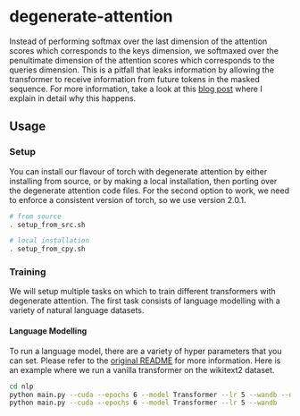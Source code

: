 # degenerate-attention

Instead of performing softmax over the last dimension of the attention scores which corresponds to the keys dimension, we softmaxed over the penultimate dimension of the attention scores which corresponds to the queries dimension. This is a pitfall that leaks information by allowing the transformer to receive information from future tokens in the masked sequence. For more information, take a look at this [blog post](https://matrixmaster:8080/blog/2023/degenerate-attention/) where I explain in detail why this happens.

## Usage

### Setup
You can install our flavour of torch with degenerate attention by either installing from source, or by making a local installation, then porting over the degenerate attention code files. For the second option to work, we need to enforce a consistent version of torch, so we use version 2.0.1.
```bash
# from source
. setup_from_src.sh

# local installation
. setup_from_cpy.sh
```

### Training
We will setup multiple tasks on which to train different transformers with degenerate attention. The first task consists of language modelling with a variety of natural language datasets. 

#### Language Modelling
To run a language model, there are a variety of hyper parameters that you can set. Please refer to the [original README](nlp/README.md) for more information. Here is an example where we run a vanilla transformer on the wikitext2 dataset.

```bash
cd nlp
python main.py --cuda --epochs 6 --model Transformer --lr 5 --wandb --degenerate
python main.py --cuda --epochs 6 --model Transformer --lr 5 --wandb
```
